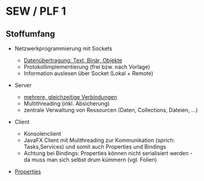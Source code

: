 # SEW / PLF 1

## Stoffumfang

- Netzwerkprogrammierung mit Sockets
  - [Datenübertragung: Text, Binär, Objekte](Sockets_Datenuebertragung.md)
  - Protokollimplementierung (frei bzw. nach Vorlage)
  - Information auslesen über Socket (Lokal + Remote)

- Server
  - [mehrere, gleichzeitige Verbindungen](Server_Verbindungen.md)
  - Multithreading (inkl. Absicherung)
  - zentrale Verwaltung von Ressourcen (Daten, Collections, Dateien, ...)

- Client
  - Konsolenclient
  - JavaFX Client mit Mulithreading zur Kommunikation (sprich: Tasks,Services) und somit auch Properties und Bindings
  - Achtung bei Bindings: Properties können nicht serialisiert werden - da muss man sich selbst drum kümmern (vgl. Folien)

- [Properties](Properties.md)
